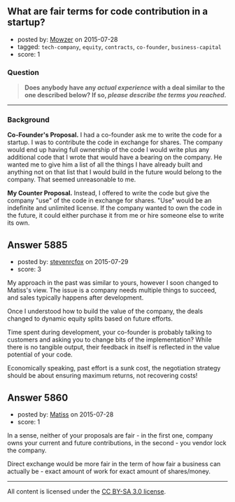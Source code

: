 ## What are fair terms for code contribution in a startup?

- posted by: [Mowzer](https://stackexchange.com/users/1803081/mowzer) on 2015-07-28
- tagged: `tech-company`, `equity`, `contracts`, `co-founder`, `business-capital`
- score: 1

<h3>Question</h3>

<blockquote>
  <p><strong>Does anybody have any <em>actual experience</em> with a deal similar to the one described below? If so, <em>please describe the terms you reached</em>.</strong></p>
</blockquote>

<hr>

<h3>Background</h3>

<p><strong>Co-Founder's Proposal.</strong>
I had a co-founder ask me to write the code for a startup. I was to contribute the code in exchange for shares. The company would end up having full ownership of the code I would write plus any additional code that I wrote that would have a bearing on the company. He wanted me to give him a list of all the things I have already built and anything not on that list that I would build in the future would belong to the company. That seemed unreasonable to me.</p>

<p><strong>My Counter Proposal.</strong>
Instead, I offered to write the code but give the company "use" of the code in exchange for shares. "Use" would be an indefinite and unlimited license. If the company wanted to own the code in the future, it could either purchase it from me or hire someone else to write its own.</p>



## Answer 5885

- posted by: [stevenrcfox](https://stackexchange.com/users/42876/stevenrcfox) on 2015-07-29
- score: 3

<p>My approach in the past was similar to yours, however I soon changed to Matiss's view. The issue is a company needs multiple things to succeed, and sales typically happens after development. </p>

<p>Once I understood how to build the value of the company, the deals changed to dynamic equity splits based on future efforts. </p>

<p>Time spent during development, your co-founder is probably talking to customers and asking you to change bits of the implementation? While there is no tangible output, their feedback in itself is reflected in the value potential of your code.</p>

<p>Economically speaking, past effort is a sunk cost, the negotiation strategy should be about ensuring maximum returns, not recovering costs!</p>



## Answer 5860

- posted by: [Matiss](https://stackexchange.com/users/1819512/matiss) on 2015-07-28
- score: 1

<p>In a sense, neither of your proposals are fair - in the first one, company owns your current and future contributions, in the second - you vendor lock the company.</p>

<p>Direct exchange would be more fair in the term of how fair a business can actually be - exact amount of work for exact amount of shares/money. </p>




---

All content is licensed under the [CC BY-SA 3.0 license](https://creativecommons.org/licenses/by-sa/3.0/).
